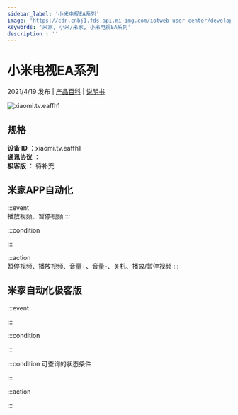 ```yaml
---
sidebar_label: '小米电视EA系列'
image: 'https://cdn.cnbj1.fds.api.mi-img.com/iotweb-user-center/developer_1679048995778dBQi3bTI.png?GalaxyAccessKeyId=AKVGLQWBOVIRQ3XLEW&Expires=9223372036854775807&Signature=XXX68L//Ryfx8rVgqRpOL4CNjGY='
keywords: '米家, 小米/米家, 小米电视EA系列'
description : ''
---
```

# 小米电视EA系列

2021/4/19 发布 | [产品百科](https://home.mi.com/webapp/content/baike/product/index.html?model=xiaomi.tv.eaffh1/) | [说明书](https://home.mi.com/views/introduction.html?model=xiaomi.tv.eaffh1&region=cn)

![xiaomi.tv.eaffh1](https://cdn.cnbj1.fds.api.mi-img.com/iotweb-user-center/developer_1679048995778dBQi3bTI.png?GalaxyAccessKeyId=AKVGLQWBOVIRQ3XLEW&Expires=9223372036854775807&Signature=XXX68L//Ryfx8rVgqRpOL4CNjGY=)

## 规格  
> 
**设备 ID** ：xiaomi.tv.eaffh1  
**通讯协议** ：  
**极客版**  ： 待补充 


## 米家APP自动化  

:::event  
播放视频、暂停视频
:::

:::condition  

:::

:::action   
暂停视频、播放视频、音量+、音量-、关机、播放/暂停视频
:::

## 米家自动化极客版  

:::event  

:::

:::condition  

:::

:::condition 可查询的状态条件  

:::

:::action  

:::

        
